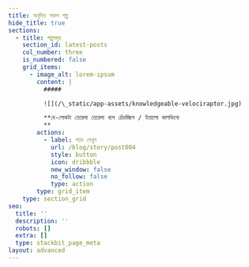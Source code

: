 ```yaml
---
title: অনূদিত সকল গল্প
hide_title: true
sections:
  - title: গল্পসমূহ
    section_id: latest-posts
    col_number: three
    is_numbered: false
    grid_items:
      - image_alt: lorem-ipsum
        content: |
          #####

          ![](/\_static/app-assets/knowledgeable-velociraptor.jpg)

          **যে-লোকটা তেরেসা তেরেসা বলে চেঁচাচ্ছিল / ইতালো কালভিনো
          **
        actions:
          - label: পড়ে দেখুন
            url: /blog/story/post004
            style: button
            icon: dribbble
            new_window: false
            no_follow: false
            type: action
        type: grid_item
    type: section_grid
seo:
  title: ''
  description: ''
  robots: []
  extra: []
  type: stackbit_page_meta
layout: advanced
---
```

